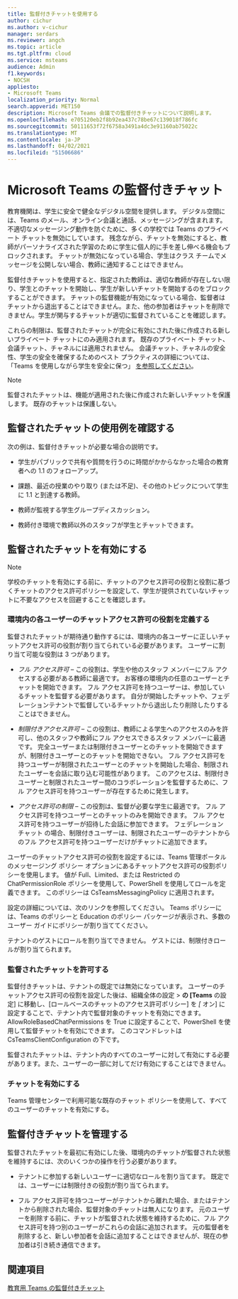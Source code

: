```yaml
---
title: 監督付きチャットを使用する
author: cichur
ms.author: v-cichur
manager: serdars
ms.reviewer: angch
ms.topic: article
ms.tgt.pltfrm: cloud
ms.service: msteams
audience: Admin
f1.keywords:
- NOCSH
appliesto:
- Microsoft Teams
localization_priority: Normal
search.appverid: MET150
description: Microsoft Teams 会議での監督付きチャットについて説明します。
ms.openlocfilehash: e705120eb2f8b92ea437c78be67c139018f786fc
ms.sourcegitcommit: 50111653f72f6758a3491a4dc3e91160ab75022c
ms.translationtype: MT
ms.contentlocale: ja-JP
ms.lasthandoff: 04/02/2021
ms.locfileid: "51506686"
---
```

# <a name="supervised-chats-in-microsoft-teams"></a>Microsoft Teams の監督付きチャット

教育機関は、学生に安全で健全なデジタル空間を提供します。 デジタル空間には、Teams のメール、オンライン会議と通話、メッセージングが含まれます。 不適切なメッセージング動作を防ぐために、多くの学校では Teams のプライベート チャットを無効にしています。 残念ながら、チャットを無効にすると、教師がパーソナライズされた学習のために学生に個人的に手を差し伸べる機会もブロックされます。 チャットが無効になっている場合、学生はクラス チームでメッセージを公開しない場合、教師に通知することはできません。

監督付きチャットを使用すると、指定された教師は、適切な教師が存在しない限り、学生とのチャットを開始し、学生が新しいチャットを開始するのをブロックすることができます。 チャットの監督機能が有効になっている場合、監督者はチャットから退出することはできません。また、他の参加者はチャットを削除できません。学生が関与するチャットが適切に監督されていることを確認します。

これらの制限は、監督されたチャットが完全に有効にされた後に作成される新しいプライベート チャットにのみ適用されます。 既存のプライベート チャット、会議チャット、チャネルには適用されません。 会議チャット、チャネルの安全性、学生の安全を確保するためのベスト プラクティスの詳細については、「Teams を使用しながら学生を安全に保つ」 [を参照してください](https://support.microsoft.com/topic/keeping-students-safe-while-using-teams-for-distance-learning-f00fa399-0473-4d31-ab72-644c137e11c8?ui=en-us&rs=en-us&ad=us#ID0EBBAAA=For_educators&ID0EDD=For_educators)。

> [!Note]
> 監督されたチャットは、機能が適用された後に作成された新しいチャットを保護します。  既存のチャットは保護しない。

## <a name="review-use-cases-for-supervised-chats"></a>監督されたチャットの使用例を確認する

次の例は、監督付きチャットが必要な場合の説明です。

- 学生がパブリックで共有や質問を行うのに時間がかからなかった場合の教育者への 1.1 のフォローアップ。

- 課題、最近の授業のやり取り (または不足)、その他のトピックについて学生に 1.1 と到達する教師。

- 教師が監視する学生グループディスカッション。

- 教師付き環境で教師以外のスタッフが学生とチャットできます。

## <a name="enable-supervised-chat"></a>監督されたチャットを有効にする

> [!Note]
> 学校のチャットを有効にする前に、チャットのアクセス許可の役割と役割に基づくチャットのアクセス許可ポリシーを設定して、学生が提供されていないチャットに不要なアクセスを回避することを確認します。

### <a name="define-chat-permission-roles-for-each-user-in-your-environment"></a>環境内の各ユーザーのチャットアクセス許可の役割を定義する

監督されたチャットが期待通り動作するには、環境内の各ユーザーに正しいチャットアクセス許可の役割が割り当てられている必要があります。 ユーザーに割り当て可能な役割は 3 つがあります。

- *フル アクセス許可* – この役割は、学生や他のスタッフ メンバーにフル アクセスする必要がある教師に最適です。 お客様の環境内の任意のユーザーとチャットを開始できます。 フル アクセス許可を持つユーザーは、参加しているチャットを監督する必要があります。 自分が開始したチャットや、フェデレーションテナントで監督しているチャットから退出したり削除したりすることはできません。

- *制限付きアクセス許可* – この役割は、教師による学生へのアクセスのみを許可し、他のスタッフや教師にフル アクセスできるスタッフ メンバーに最適です。 完全ユーザーまたは制限付きユーザーとのチャットを開始できますが、制限付きユーザーとのチャットを開始できない。 フル アクセス許可を持つユーザーが制限されたユーザーとのチャットを開始した場合、制限されたユーザーを会話に取り込む可能性があります。 このアクセスは、制限付きユーザーと制限されたユーザー間のコラボレーションを監督するために、フル アクセス許可を持つユーザーが存在するために発生します。

- *アクセス許可の制限* – この役割は、監督が必要な学生に最適です。 フル アクセス許可を持つユーザーとのチャットのみを開始できます。 フル アクセス許可を持つユーザーが招待した会話に参加できます。 フェデレーション チャット の場合、制限付きユーザーは、制限されたユーザーのテナントからのフル アクセス許可を持つユーザーだけがチャットに追加できます。

ユーザーのチャットアクセス許可の役割を設定するには、Teams 管理ポータルのメッセージング ポリシー オプションにあるチャットアクセス許可の役割ポリシーを使用します。   値が Full、Limited、または Restricted の ChatPermissionRole ポリシーを使用して、PowerShell を使用してロールを定義できます。 このポリシーは CsTeamsMessagingPolicy に適用されます。

設定の詳細については、次のリンクを参照してください。 Teams ポリシーには、Teams のポリシーと Education のポリシー パッケージが表示され、多数のユーザー ガイドにポリシーが割り当ててください。

テナントのゲストにロールを割り当てできません。 ゲストには、制限付きロールが割り当てられます。

### <a name="allow-supervised-chat"></a>監督されたチャットを許可する

監督付きチャットは、テナントの既定では無効になっています。 ユーザーのチャットアクセス許可の役割を設定した後は、組織全体の設定 &gt; **の [Teams** の設定] に移動し、[ロールベースのチャットのアクセス許可ポリシー] を *[* オン] に設定することで、テナント内で監督対象のチャットを有効にできます。 AllowRoleBasedChatPermissions を True に設定することで、PowerShell を使用して監督チャットを有効にできます。 このコマンドレットは CsTeamsClientConfiguration の下です。

監督されたチャットは、テナント内のすべてのユーザーに対して有効にする必要があります。また、ユーザーの一部に対してだけ有効にすることはできません。

### <a name="enable-chat"></a>チャットを有効にする

Teams 管理センターで利用可能な既存のチャット ポリシーを使用して、すべてのユーザーのチャットを有効にする。

## <a name="maintain-supervised-chats"></a>監督付きチャットを管理する

監督されたチャットを最初に有効にした後、環境内のチャットが監督された状態を維持するには、次のいくつかの操作を行う必要があります。

- テナントに参加する新しいユーザーに適切なロールを割り当てます。 既定では、ユーザーには制限付きの役割が割り当てられます。

- フル アクセス許可を持つユーザーがテナントから離れた場合、またはテナントから削除された場合、監督対象のチャットは無人になります。 元のユーザーを削除する前に、チャットが監督された状態を維持するために、フル アクセス許可を持つ別のユーザーがこれらの会話に追加されます。 元の監督者を削除すると、新しい参加者を会話に追加することはできませんが、現在の参加者は引き続き通信できます。

## <a name="related-topics"></a>関連項目

[教育用 Teams の監督付きチャット](https://support.microsoft.com/topic/supervised-chats-in-microsoft-teams-for-education-ad3aaafc-c85a-416f-95f9-d691f419cbb8?storagetype=live)
